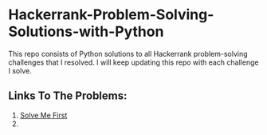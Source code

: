 # Hackerrank-Problem-Solving-Solutions-with-Python

This repo consists of Python solutions to all Hackerrank problem-solving challenges that I resolved.
I will keep updating this repo with each challenge I solve.

## Links To The Problems:

1. [Solve Me First](https://www.hackerrank.com/challenges/solve-me-first/probll)
2. 

